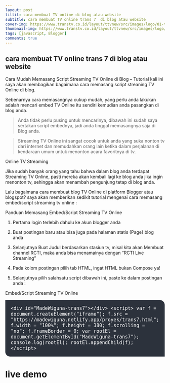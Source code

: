 ```yaml
---
layout: post
tittit: cara membuat TV online di blog atau website
subtitle: cara membuat TV online trans 7  di blog atau website
cover-img: https://www.transtv.co.id/layout/ttvnew/src/images/logo/01-ttv.png
thumbnail-img: https://www.transtv.co.id/layout/ttvnew/src/images/logo/01-ttv.png
tags: [javascript, Blogger]
comments: true
---
```


## cara membuat TV online trans 7 di blog atau website

Cara Mudah Memasang Script Streaming TV Online di Blog – Tutorial kali ini saya akan membagikan bagaimana cara memasang script streaning TV Online di blog.

Sebenarnya cara memasangnya cukup mudah, yang perlu anda lakukan adalah mencari embed TV Online itu sendiri kemudian anda pasangkan di blog anda.

 

>Anda tidak perlu pusing untuk mencarinya, dibawah ini sudah saya sertakan script embednya, jadi anda tinggal memasangnya saja di Blog anda.

>Streaming TV Online ini sangat cocok untuk anda yang suka nonton tv dari internet dan memudahkan orang lain ketika dalam perjalanan di kendaraan umum untuk menonton acara favoritnya di tv.

 


Online TV Streaming

Jika sudah banyak orang yang tahu bahwa dalam blog anda terdapat Streaming TV Online, pasti mereka akan kembali lagi ke blog anda jika ingin menonton tv, sehingga akan menambah pengunjung tetap di blog anda.

Lalu bagaimana cara membuat blog TV Online di platform Blogger atau blogspot? saya akan memberikan sedikit tutorial mengenai cara memasang embed/script streaming tv online :

Panduan Memasang Embed/Script Streaming TV Online


1. Pertama login terlebih dahulu ke akun blogger anda

2. Buat postingan baru atau bisa juga pada halaman statis (Page) blog anda

3. Selanjutnya Buat Judul berdasarkan stasiun tv, misal kita akan Membuat channel RCTI, maka anda bisa menamainya dengan “RCTI Live Streaming”

4. Pada kolom postingan pilih tab HTML, ingat HTML bukan Compose ya!

5. Selanjutnya pilih salahsatu script dibawah ini, paste ke dalam postingan anda :

Embed/Script Streaming TV Online

<div style="background-color: #2c323c; border-radius: 0px 15px; padding: 17px; text-align: left;"> <span style="color: white; font-family: 'Fira Mono', monospace; font-size: 15px;">&lt;div id="MadeWiguna-trans7">&lt;/div&gt;
&lt;script&gt;
  var f = document.createElement("iframe");
  f.src = "https://madewiguna.netlify.app/proyek/trans7.html";
  f.width = "100%";
  f.height = 380;
  f.scrolling = "no";
  f.frameBorder = 0;
  var rootEl = document.getElementById("MadeWiguna-trans7");
  console.log(rootEl);
  rootEl.appendChild(f);
&lt;/script&gt;</span></div>


# live demo

<div id="MadeWiguna-trans7"></div>
<script>
  var f = document.createElement("iframe");
  f.src = "https://20.detik.com/watch/livestreaming-trans7";
  f.width = "100%";
  f.height = 380;
  f.scrolling = "no";
  f.frameBorder = 0;
  var rootEl = document.getElementById("MadeWiguna-trans7");
  console.log(rootEl);
  rootEl.appendChild(f);
</script>
